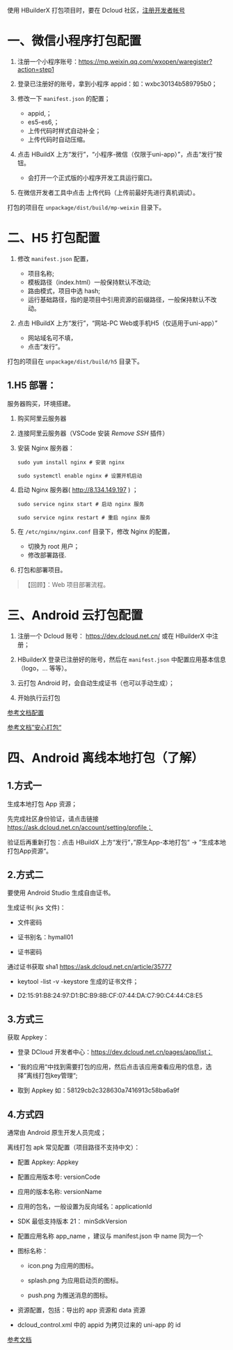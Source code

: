 

使用 HBuilderX 打包项目时，要在 Dcloud 社区，[注册开发者帐号](https://ask.dcloud.net.cn/account/setting/profile )

# 一、微信小程序打包配置

1. 注册一个小程序账号：https://mp.weixin.qq.com/wxopen/waregister?action=step1
2. 登录已注册好的账号，拿到小程序 appid：如：wxbc30134b589795b0；
3. 修改一下 `manifest.json` 的配置；
   - appid,；
   - es5-es6,；
   - 上传代码时样式自动补全；
   - 上传代码时自动压缩。

4. 点击 HBuildX 上方“发行”，“小程序-微信（仅限于uni-app）”，点击“发行”按钮。
   - 会打开一个正式版的小程序开发工具运行窗口。

5. 在微信开发者工具中点击 上传代码（上传前最好先进行真机调试）。

打包的项目在 `unpackage/dist/build/mp-weixin` 目录下。

# 二、H5 打包配置

1. 修改 `manifest.json` 配置，
   - 项目名称;
   - 模板路径（index.html）一般保持默认不改动;
   - 路由模式，项目中选 hash;
   - 运行基础路径，指的是项目中引用资源的前缀路径，一般保持默认不改动。

2. 点击 HBuildX 上方“发行”，“网站-PC Web或手机H5（仅适用于uni-app）”
   - 网站域名可不填，
   - 点击“发行”。

打包的项目在 `unpackage/dist/build/h5` 目录下。

## 1.H5 部署：

服务器购买，环境搭建。

1. 购买阿里云服务器

2. 连接阿里云服务器（VSCode 安装 *Remove SSH* 插件）

3. 安装 Nginx 服务器：

	```shell
	sudo yum install nginx # 安装 nginx

	sudo systemctl enable nginx # 设置开机启动
	```

 4. 启动 Nginx 服务器( http://8.134.149.197 ) ；

	```shell
	sudo service nginx start # 启动 nginx 服务

	sudo service nginx restart # 重启 nginx 服务
	```


5. 在 `/etc/nginx/nginx.conf` 目录下，修改 Nginx 的配置，
   - 切换为 root 用户；
   - 修改部署路径.

6. 打包和部署项目。

> 【回顾】：Web 项目部署流程。

# 三、Android 云打包配置

1. 注册一个 Dcloud 账号： https://dev.dcloud.net.cn/ 或在 HBuilderX 中注册；

2. HBuilderX 登录已注册好的账号，然后在 `manifest.json` 中配置应用基本信息（logo，... 等等）。

3. 云打包 Android 时，会自动生成证书（也可以手动生成）；

4. 开始执行云打包

[参考文档配置](https://uniapp.dcloud.net.cn/tutorial/app-base.html)

[参考文档”安心打包“](https://uniapp.dcloud.net.cn/tutorial/build/SafePack.html#)

# 四、Android 离线本地打包（了解）

## 1.方式一

生成本地打包 App 资源；

先完成社区身份验证，请点击链接 https://ask.dcloud.net.cn/account/setting/profile；

验证后再重新打包：点击 HBuildX 上方“发行”，”原生App-本地打包“ -> ”生成本地打包App资源“。

## 2.方式二

要使用 Android Studio 生成自由证书。

生成证书( jks 文件)：

- 文件密码

- 证书别名：hymall01

- 证书密码

通过证书获取 sha1 https://ask.dcloud.net.cn/article/35777

-  keytool -list -v -keystore 生成的证书文件；

-  D2:15:91:B8:24:97:D1:BC:B9:8B:CF:07:44:DA:C7:90:C4:44:C8:E5

## 3.方式三

获取 Appkey：

- 登录 DCloud 开发者中心：https://dev.dcloud.net.cn/pages/app/list；

- ”我的应用“中找到需要打包的应用，然后点击该应用查看应用的信息，选择”离线打包key管理“;

- 取到 Appkey 如：58129cb2c328630a7416913c58ba6a9f

## 4.方式四

通常由 Android 原生开发人员完成；

离线打包 apk 常见配置（项目路径不支持中文）：

- 配置 Appkey: Appkey

- 配置应用版本号: versionCode

- 应用的版本名称: versionName

- 应用的包名，一般设置为反向域名：applicationId

-  SDK 最低支持版本 21： minSdkVersion

- 配置应用名称 app_name ，建议与 manifest.json 中 name 同为一个

- 图标名称：

   - icon.png 为应用的图标。

   - splash.png 为应用启动页的图标。

   - push.png 为推送消息的图标。

- 资源配置，包括：导出的 app 资源和 data 资源

-  dcloud_control.xml 中的 appid 为拷贝过来的 uni-app 的 id


[参考文档](https://nativesupport.dcloud.net.cn/AppDocs/usesdk/android.html#)

